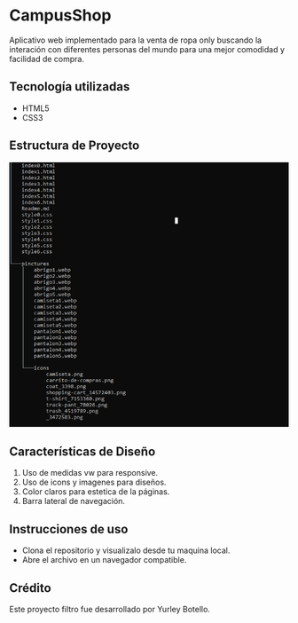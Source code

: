 # CampusShop
 
 Aplicativo web implementado para  la venta de ropa only buscando la interación con diferentes personas del mundo para una mejor comodidad y facilidad de compra.

 ## Tecnología utilizadas

 * HTML5
 * CSS3

 ## Estructura de Proyecto

![alt text](pinctures/image.png)

 ## Características de Diseño

 1. Uso de medidas vw para responsive.
 2. Uso de icons y imagenes para diseños.
 3. Color claros para estetica de la páginas.
 4. Barra lateral de navegación.

 ## Instrucciones de uso

 * Clona el repositorio y visualizalo desde tu maquina local.
 * Abre el archivo en un navegador compatible.

 ## Crédito 
   Este proyecto filtro fue desarrollado por Yurley Botello.